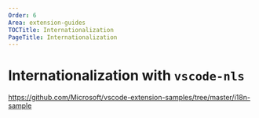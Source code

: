 ```yaml
---
Order: 6
Area: extension-guides
TOCTitle: Internationalization
PageTitle: Internationalization
---
```


# Internationalization with `vscode-nls`

https://github.com/Microsoft/vscode-extension-samples/tree/master/i18n-sample